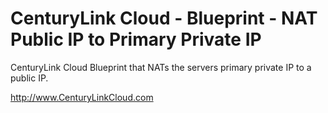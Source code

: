 CenturyLink Cloud  - Blueprint - NAT Public IP to Primary Private IP
=======================

CenturyLink Cloud Blueprint that NATs the servers primary private IP to a public IP.



http://www.CenturyLinkCloud.com


